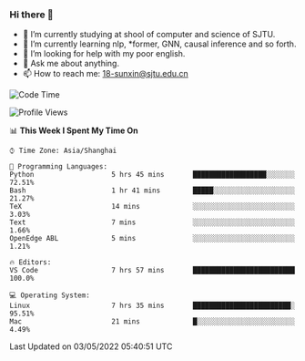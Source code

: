 ### Hi there 👋

<!--
**sunxin000/sunxin000** is a ✨ _special_ ✨ repository because its `README.md` (this file) appears on your GitHub profile.

Here are some ideas to get you started:

- 🔭 I’m currently working on ...
- 🌱 I’m currently learning ...
- 👯 I’m looking to collaborate on ...
- 🤔 I’m looking for help with ...
- 💬 Ask me about ...
- 📫 How to reach me: ...
- 😄 Pronouns: ...
- ⚡ Fun fact: ...
-->
- 🏫 I’m currently studying at shool of computer and science of SJTU.
- 🌱 I’m currently learning nlp, \*former, GNN, causal inference and so forth.
- 🤔 I’m looking for help with my poor english.
- 💬 Ask me about anything.
- 📫 How to reach me: 18-sunxin@sjtu.edu.cn
<!--START_SECTION:waka-->
![Code Time](http://img.shields.io/badge/Code%20Time-183%20hrs%2018%20mins-blue)

![Profile Views](http://img.shields.io/badge/Profile%20Views-8-blue)

📊 **This Week I Spent My Time On** 

```text
⌚︎ Time Zone: Asia/Shanghai

💬 Programming Languages: 
Python                   5 hrs 45 mins       ██████████████████░░░░░░░   72.51% 
Bash                     1 hr 41 mins        █████░░░░░░░░░░░░░░░░░░░░   21.27% 
TeX                      14 mins             ░░░░░░░░░░░░░░░░░░░░░░░░░   3.03% 
Text                     7 mins              ░░░░░░░░░░░░░░░░░░░░░░░░░   1.66% 
OpenEdge ABL             5 mins              ░░░░░░░░░░░░░░░░░░░░░░░░░   1.21%

🔥 Editors: 
VS Code                  7 hrs 57 mins       █████████████████████████   100.0%

💻 Operating System: 
Linux                    7 hrs 35 mins       ████████████████████████░   95.51% 
Mac                      21 mins             █░░░░░░░░░░░░░░░░░░░░░░░░   4.49%

```


 Last Updated on 03/05/2022 05:40:51 UTC
<!--END_SECTION:waka-->
